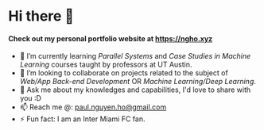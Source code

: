 # Hi there 👋

#### Check out my personal portfolio website at https://ngho.xyz

- 🌱 I’m currently learning _Parallel Systems_ and _Case Studies in Machine Learning_ courses taught by professors at UT Austin.
- 👯 I’m looking to collaborate on projects related to the subject of _Web/App Back-end Development_ OR _Machine Learning/Deep Learning_.
- 💬 Ask me about my knowledges and capabilities, I'd love to share with you :D
- 📫 Reach me @: paul.nguyen.ho@gmail.com
- ⚡ Fun fact: I am an Inter Miami FC fan.
